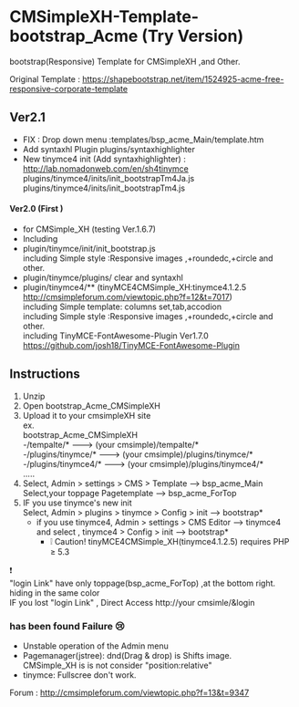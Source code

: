 # CMSimpleXH-Template-bootstrap_Acme (Try Version)
bootstrap(Responsive) Template for CMSimpleXH ,and Other.

Original Template : https://shapebootstrap.net/item/1524925-acme-free-responsive-corporate-template  

## Ver2.1  
* FIX : Drop down menu :templates/bsp_acme_Main/template.htm  
* Add syntaxhl Plugin plugins/syntaxhighlighter  
* New tinymce4 init (Add syntaxhighlighter) : http://lab.nomadonweb.com/en/sh4tinymce   
    plugins/tinymce4/inits/init_bootstrapTm4Ja.js  
    plugins/tinymce4/inits/init_bootstrapTm4.js  


#### Ver2.0  (First ) 
* for CMSimple_XH (testing Ver.1.6.7)   
* Including
 * plugin/tinymce/init/init_bootstrap.js  
   including Simple style :Responsive images ,+roundedc,+circle and other.  
 * plugin/tinymce/plugins/  clear and syntaxhl
 * plugin/tinymce4/** (tinyMCE4CMSimple_XH:tinymce4.1.2.5  http://cmsimpleforum.com/viewtopic.php?f=12&t=7017)  
    including Simple template: columns set,tab,accodion  
    including Simple style :Responsive images ,+roundedc,+circle and other.  
    including TinyMCE-FontAwesome-Plugin Ver1.7.0  https://github.com/josh18/TinyMCE-FontAwesome-Plugin


## Instructions
1. Unzip  
2. Open bootstrap_Acme_CMSimpleXH  
3. Upload it to your cmsimpleXH site  
ex.  
   bootstrap_Acme_CMSimpleXH  
     -/tempalte/*  ---> (your cmsimple)/tempalte/*  
     -/plugins/tinymce/*  ---> (your cmsimple)/plugins/tinymce/*  
     -/plugins/tinymce4/*  ---> (your cmsimple)/plugins/tinymce4/*   
        .....  
4. Select, Admin > settings > CMS > Template    --> bsp_acme_Main  
   Select,your toppage Pagetemplate -->  bsp_acme_ForTop  
5. IF you use tinymce's new init  
   Select, Admin > plugins > tinymce > Config  > init --> bootstrap*  
    * if you use tinymce4, Admin > settings > CMS  Editor --> tinymce4  
      and select , tinymce4 > Config  > init --> bootstrap*  
      * :grey_exclamation: Caution! tinyMCE4CMSimple_XH(tinymce4.1.2.5) requires PHP ≥ 5.3



:exclamation:  
"login Link" have only toppage(bsp_acme_ForTop) ,at the bottom right.  hiding in the same color  
  IF you lost "login Link" , Direct Access http://your cmsimle/&login
  
### has been found Failure :cry:
* Unstable operation of the Admin menu  
* Pagemanager(jstree): dnd(Drag & drop) is Shifts image.  
   CMSimple_XH is is not consider "position:relative"  
* tinymce: Fullscree don't work.  
  
  
Forum : http://cmsimpleforum.com/viewtopic.php?f=13&t=9347
